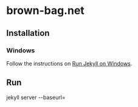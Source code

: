 # brown-bag.net

## Installation
### Windows
Follow the instructions on [Run Jekyll on Windows](http://jekyll-windows.juthilo.com/1-ruby-and-devkit/).

## Run
  jekyll server --baseurl=
